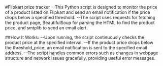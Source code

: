 #Flipkart prize tracker
--This Python script is designed to monitor the price of a product listed on Flipkart and send an email notification if the price drops below a specified threshold.
--The script uses requests for fetching the product page, BeautifulSoup for parsing the HTML to find the product price, and smtplib to send an email alert.

##How It Works:
--Upon running, the script continuously checks the product price at the specified interval.
--If the product price drops below the threshold_price, an email notification is sent to the specified email address.
--The script handles common errors such as changes in webpage structure and network issues gracefully, providing useful error messages.
